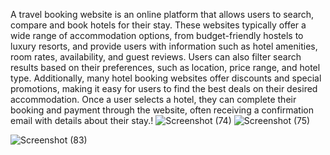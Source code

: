 
A travel booking website is an online platform that allows users to search, compare and book hotels for their stay. 
These websites typically offer a wide range of accommodation options, from budget-friendly hostels to luxury resorts, 
and provide users with information such as hotel amenities, room rates, availability, and guest reviews. Users can also
filter search results based on their preferences, such as location, price range, and hotel type. Additionally, many hotel 
booking websites offer discounts and special promotions, making it easy for users to find the best deals on their desired accommodation.
Once a user selects a hotel, they can complete their booking and payment through the website, often receiving a confirmation email with details about their stay.!
![Screenshot (74)](https://user-images.githubusercontent.com/105802264/236027961-fb0a00ad-bde6-4e85-8d96-cf2f1b252480.png)
![Screenshot (75)](https://user-images.githubusercontent.com/105802264/236027973-9e1340cc-1d98-4674-8b4d-0cef3c34b7df.png)

![Screenshot (83)](https://user-images.githubusercontent.com/105802264/236035171-0255e7d3-4167-4feb-b8fe-7d84bc74c1fe.png)
